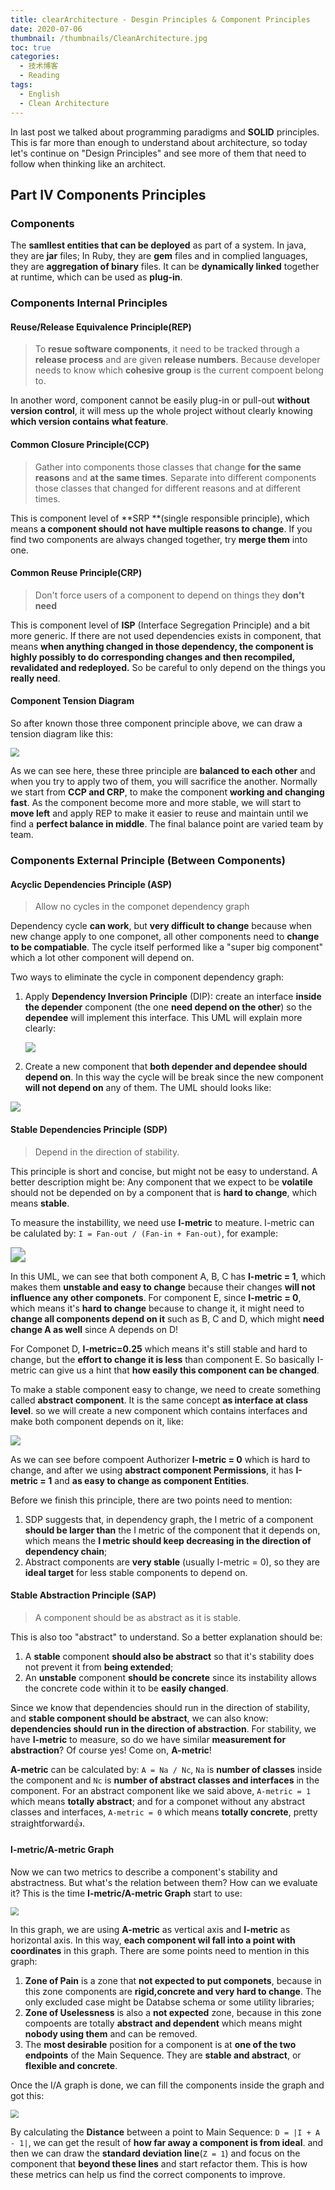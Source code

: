 ```yaml
---
title: clearArchitecture - Desgin Principles & Component Principles
date: 2020-07-06
thumbnail: /thumbnails/CleanArchitecture.jpg
toc: true
categories:
  - 技术博客
  - Reading
tags:
  - English
  - Clean Architecture
---
```


In last post we talked about programming paradigms and **SOLID** principles. This is far more than enough to understand about architecture, so today let's continue on "Design Principles" and see more of them that need to follow when thinking like an architect.

<!-- more -->

## Part IV Components Principles

### Components

The **samllest entities that can be deployed** as part of a system. In java, they are **jar** files; In Ruby, they are **gem** files and in complied languages, they are **aggregation of binary** files. It can be **dynamically linked** together at runtime, which can be used as **plug-in**.

### Components Internal Principles

#### Reuse/Release Equivalence Principle(REP)

> To **resue software components**, it need to be tracked through a **release process** and are given **release numbers**. Because developer needs to know which **cohesive group** is the current compoent belong to.

In another word, component cannot be easily plug-in or pull-out **without version control**, it will mess up the whole project without clearly knowing **which version contains what feature**.

#### Common Closure Principle(CCP)

> Gather into components those classes that change **for the same reasons** and **at the same times**. Separate into different components those classes that changed for different reasons and at different times.

This is component level of **SRP **(single responsible principle), which means **a component should not have multiple reasons to change**. If you find two components are always changed together, try **merge them** into one.

#### Common Reuse Principle(CRP) 

> Don't force users of a component to depend on things they **don't need**

This is component level of **ISP** (Interface Segregation Principle) and a bit more generic. If there are not used dependencies exists in component, that means **when anything changed in those dependency, the component is highly possibly to do corresponding changes and then recompiled, revalidated and redeployed.** So be careful to only depend on the things you **really need**.

#### Component Tension Diagram

So after known those three component principle above, we can draw a tension diagram like this:

<img src="https://raw.githubusercontent.com/Yunze-Li/BlogPictures/master/BlogPictures/pictures/component_tension_diagram.png" style="zoom:90%;" />

As we can see here, these three principle are **balanced to each other** and when you try to apply two of them, you will sacrifice the another. Normally we start from **CCP and CRP**, to make the component **working and changing fast**. As the component become more and more stable, we will start to **move left** and apply REP to make it easier to reuse and maintain until we find a **perfect balance in middle**. The final balance point are varied team by team.

### Components External Principle (Between Components)

#### Acyclic Dependencies Principle (ASP)

> Allow no cycles in the componet dependency graph

Dependency cycle **can work**, but **very difficult to change** because when new change apply to one componet, all other components need to **change to be compatiable**. The cycle itself performed like a "super big component" which a lot other component will depend on. 

Two ways to eliminate the cycle in component dependency graph:

1. Apply **Dependency Inversion Principle** (DIP): create an interface **inside the depender** component (the one **need depend on the other**) so the **dependee** will implement this interface. This UML will explain more clearly:

   ![](https://raw.githubusercontent.com/Yunze-Li/BlogPictures/master/BlogPictures/pictures/ASP_interface_solution.png)

2.  Create a new component that **both depender and dependee should depend on**. In this way the cycle will be break since the new component **will not depend on** any of them. The UML should looks like:

   ![](https://raw.githubusercontent.com/Yunze-Li/BlogPictures/master/BlogPictures/pictures/ASP_new_component_solution.png)

#### Stable Dependencies Principle (SDP)

> Depend in the direction of stability.

This principle is short and concise, but might not be easy to understand. A better description might be: Any component that we expect to be **volatile** should not be depended on by a component that is **hard to change**, which means **stable**. 

To measure the instabillity, we need use **I-metric** to meature. I-metric can be calulated by: `I = Fan-out / (Fan-in + Fan-out)`, for example:

<img src="https://raw.githubusercontent.com/Yunze-Li/BlogPictures/master/BlogPictures/pictures/SDP_I_Metric.png" style="zoom:150%;" />

In this UML, we can see that both component A, B, C has **I-metric = 1**, which makes them **unstable and easy to change** because their changes **will not influence any other componets**. For component E, since **I-metric = 0**, which means it's **hard to change** because to change it, it might need to **change all components depend on it** such as B, C and D, which might **need change A as well** since A depends on D!  

For Componet D, **I-metric=0.25** which means it's still stable and hard to change, but the **effort to change it is less** than component E. So basically I-metric can give us a hint that **how easily this component can be changed**.

To make a stable component easy to change, we need to create something called **abstract component**. It is the same concept **as interface at class level**. so we will create a new component which contains interfaces and make both component depends on it, like:

![](https://raw.githubusercontent.com/Yunze-Li/BlogPictures/master/BlogPictures/pictures/SDP_Abstract_Component.png)

As we can see before compoent Authorizer **I-metric = 0** which is hard to change, and after we using **abstract component Permissions**, it has **I-metric = 1** and **as easy to change as component Entities**. 

Before we finish this principle, there are two points need to mention:

1. SDP suggests that, in dependency graph, the I metric of a component **should be larger than** the I metric of the component that it depends on, which means the **I metric should keep decreasing in the direction of dependency chain**;
2. Abstract components are **very stable** (usually I-metric = 0), so they are **ideal target** for less stable components to depend on.  

#### Stable Abstraction Principle (SAP)

> A component should be as abstract as it is stable.

This is also too "abstract" to understand. So a better explanation should be: 

1. A **stable** component **should also be abstract** so that it's stability does not prevent it from **being extended**;
2. An **unstable** component **should be concrete** since its instability allows the concrete code within it to be **easily changed**.

Since we know that dependencies should run in the direction of stability, and **stable component should be abstract**, we can also know: **dependencies should run in the direction of abstraction**. For stability, we have **I-metric** to measure, so do we have similar **measurement for abstraction**? Of course yes! Come on, **A-metric**!

**A-metric** can be calculated by: `A = Na / Nc`, `Na` is **number of classes** inside the component and `Nc` is **number of abstract classes and interfaces** in the component. For an abstract component like we said above, `A-metric = 1` which means **totally abstract**; and for a componet without any abstract classes and interfaces, `A-metric = 0` which means **totally concrete**, pretty straightforward👍.

#### I-metric/A-metric Graph

Now we can two metrics to describe a component's stability and abstractness. But what's the relation between them? How can we evaluate it? This is the time **I-metric/A-metric Graph** start to use:

<img src="https://raw.githubusercontent.com/Yunze-Li/BlogPictures/master/BlogPictures/pictures/IA_Graph.png" style="zoom:80%;" />

In this graph, we are using **A-metric** as vertical axis and **I-metric** as horizontal axis. In this way, **each component wil fall into a point with coordinates** in this graph. There are some points need to mention in this graph:

1. **Zone of Pain** is a zone that **not expected to put componets**, because in this zone components are **rigid,concrete and very hard to change**. The only excluded case might be Databse schema or some utility libraries;
2. **Zone of Uselessness** is also a **not expected** zone, because in this zone compoents are totally **abstract and dependent** which means might **nobody using them** and can be removed.
3. The **most desirable** position for a component is at **one of the two endpoints** of the Main Sequence. They are **stable and abstract**, or **flexible and concrete**.

Once the I/A graph is done, we can fill the components inside the graph and got this:

<img src="https://raw.githubusercontent.com/Yunze-Li/BlogPictures/master/BlogPictures/pictures/IA_Graph_fill.png" style="zoom:80%;" />

By calculating the **Distance** between a point to Main Sequence: `D = |I + A - 1|`, we can get the result of **how far away a component is from ideal**. and then we can draw the **standard deviation line**(`Z = 1`) and focus on the component that **beyond these lines** and start refactor them. This is how these metrics can help us find the correct components to improve.

 